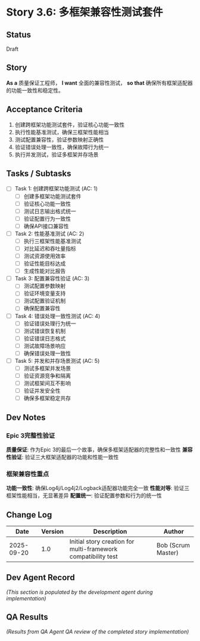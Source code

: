 # Story 3.6: 多框架兼容性测试套件

## Status
Draft

## Story
**As a** 质量保证工程师，
**I want** 全面的兼容性测试，
**so that** 确保所有框架适配器的功能一致性和稳定性。

## Acceptance Criteria
1. 创建跨框架功能测试套件，验证核心功能一致性
2. 执行性能基准测试，确保三框架性能相当
3. 测试配置兼容性，验证参数映射正确性
4. 验证错误处理一致性，确保故障行为统一
5. 执行并发测试，验证多框架并存场景

## Tasks / Subtasks

- [ ] Task 1: 创建跨框架功能测试 (AC: 1)
  - [ ] 创建多框架功能测试套件
  - [ ] 验证核心功能一致性
  - [ ] 测试日志输出格式统一
  - [ ] 验证配置行为一致性
  - [ ] 确保API接口兼容性

- [ ] Task 2: 性能基准测试 (AC: 2)
  - [ ] 执行三框架性能基准测试
  - [ ] 对比延迟和吞吐量指标
  - [ ] 测试资源使用效率
  - [ ] 验证性能目标达成
  - [ ] 生成性能对比报告

- [ ] Task 3: 配置兼容性验证 (AC: 3)
  - [ ] 测试配置参数映射
  - [ ] 验证环境变量支持
  - [ ] 测试配置验证机制
  - [ ] 确保配置兼容性

- [ ] Task 4: 错误处理一致性测试 (AC: 4)
  - [ ] 验证错误处理行为统一
  - [ ] 测试错误恢复机制
  - [ ] 验证错误日志格式
  - [ ] 测试故障场景响应
  - [ ] 确保错误处理一致性

- [ ] Task 5: 并发和并存场景测试 (AC: 5)
  - [ ] 测试多框架并发场景
  - [ ] 验证资源竞争和隔离
  - [ ] 测试框架间互不影响
  - [ ] 验证并发安全性
  - [ ] 确保多框架稳定共存

## Dev Notes

### Epic 3完整性验证
**质量保证**: 作为Epic 3的最后一个故事，确保多框架适配器的完整性和一致性
**兼容性验证**: 验证三大框架适配器的功能和性能一致性

### 框架兼容性重点
**功能一致性**: 确保Log4j/Log4j2/Logback适配器功能完全一致
**性能对等**: 验证三框架性能相当，无显著差异
**配置统一**: 验证配置参数和行为的统一性

## Change Log
| Date | Version | Description | Author |
|------|---------|-------------|--------|
| 2025-09-20 | 1.0 | Initial story creation for multi-framework compatibility test | Bob (Scrum Master) |

## Dev Agent Record
_(This section is populated by the development agent during implementation)_

## QA Results
_(Results from QA Agent QA review of the completed story implementation)_